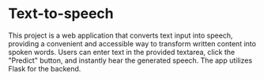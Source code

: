 # Text-to-speech
This project is a web application that converts text input into speech, providing a convenient and accessible way to transform written content into spoken words. Users can enter text in the provided textarea, click the "Predict" button, and instantly hear the generated speech. The app utilizes Flask for the backend.
